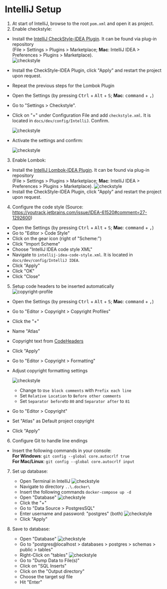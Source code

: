 # IntelliJ Setup

1. At start of IntelliJ, browse to the root `pom.xml` and open it as project.
2. Enable checkstyle:
  - Install the [IntelliJ CheckStyle-IDEA Plugin](https://plugins.jetbrains.com/plugin/1065-checkstyle-idea). It can be found via plug-in repository  
  (File > Settings > Plugins > Marketplace; **Mac**: IntelliJ IDEA > Preferences > Plugins > Marketplace).  
    ![checkstyle](graphics/checkstyle.png)
    
  - Install the CheckStyle-IDEA Plugin, click "Apply" and restart the project upon request.
  - Repeat the previous steps for the Lombok Plugin
  - Open the Settings (by pressing <kbd>Ctrl</kbd> + <kbd>Alt</kbd> + <kbd>S</kbd>; **Mac**: <kbd>command</kbd> + <kbd>,</kbd>)
  - Go to "Settings > Checkstyle".
  - Click on "+" under Configuration File and add `checkstyle.xml`. It is located in `docs/dev/config/IntelliJ`. Confirm.
  
    ![checkstyle](graphics/checkstyle-config.png)
    
  - Activate the settings and confirm:
  
    ![checkstyle](graphics/checkstyle-active.png)  
   
3. Enable Lombok:
  - Install the [IntelliJ Lombok-IDEA Plugin](https://plugins.jetbrains.com/plugin/6317-lombok). It can be found via plug-in repository  
      (File > Settings > Plugins > Marketplace; **Mac**: IntelliJ IDEA > Preferences > Plugins > Marketplace).
    ![checkstyle](graphics/lombok-config.png)
  - Install the CheckStyle-IDEA Plugin, click "Apply" and restart the project upon request.    
  
  
4. Configure the code style (Source: <https://youtrack.jetbrains.com/issue/IDEA-61520#comment=27-1292600>)  
  - Open the Settings (by pressing <kbd>Ctrl</kbd> + <kbd>Alt</kbd> + <kbd>S</kbd>; **Mac**: <kbd>command</kbd> + <kbd>,</kbd>)  
  - Go to "Editor > Code Style"  
  - Click on the gear icon (right of "Scheme:")  
  - Click "Import Scheme"  
  - Choose "IntelliJ IDEA code style XML"
  - Navigate to `intellij-idea-code-style.xml`. It is located in `docs/dev/config/IntelliJ IDEA`.  
  - Click "Apply"
  - Click "OK"  
  - Click "Close"  
  
5. Setup code headers to be inserted automatically  
    ![copyright-profile](graphics/copyright-profile.png)  
  - Open the Settings (by pressing <kbd>Ctrl</kbd> + <kbd>Alt</kbd> + <kbd>S</kbd>; **Mac**: <kbd>command</kbd> + <kbd>,</kbd>)  
  - Go to "Editor > Copyright > Copyright Profiles"  
  - Click the "+"  
  - Name "Atlas"  
  - Copyright text from [CodeHeaders](CodeHeaders.md)  
  - Click "Apply"
  - Go to "Editor > Copyright > Formatting"
  - Adjust copyright formatting settings
    
     ![checkstyle](graphics/formatting-copyright.png)
       - Change to `Use block comments` with `Prefix each line`
       - Set `Relative Location` to `Before other comments`
       - Set `Separator before`to `80` and `Separator after` to `81`
  - Go to "Editor > Copyright"
  - Set "Atlas" as Default project copyright
  - Click "Apply"
  
6. Configure Git to handle line endings
  - Insert the following commands in your console:  
  **For Windows**: `git config --global core.autocrlf true`  
  **For Mac/Linux**: `git config --global core.autocrlf input`
  
7. Set up database:
    - Open Terminal in IntelliJ
    ![checkstyle](graphics/terminal.png)
    - Navigate to directory  ``..\.docker\``
    - Insert the following commands ``docker-compose up -d``
    - Open "Database"
    ![checkstyle](graphics/open-database.png)
    - Click the "+"
    - Go to "Data Source > PostgresSQL"
    - Enter username and password: "postgres" (both)
    ![checkstyle](graphics/postgres-setup.png)
    - Click "Apply"
    
8. Save to database:
    - Open "Database"
    ![checkstyle](graphics/open-database.png)
    - Go to "postgres@localhost > databases > postgres > schemas > public > tables"
    - Right-Click on "tables"
    ![checkstyle](graphics/dump-data.png)
    - Go to "Dump Data to File(s)"
    - Click on "SQL Inserts"
    - Click on the "Output directory"
    - Choose the target sql file
    - Hit "Enter"

